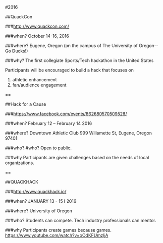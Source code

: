 #2016

##QuackCon

###http://www.quackcon.com/

###when?
October 14-16, 2016

###where?
Eugene, Oregon (on the campus of The University of Oregon--Go Ducks!)

###why?
The first collegiate Sports/Tech hackathon in the United States

Participants will be encouraged to build a hack that focuses on
1) athletic enhancement
2) fan/audience engagement

==

##Hack for a Cause

###https://www.facebook.com/events/862680570509528/

###when?
February 12 – February 14 2016

###where?
Downtown Athletic Club
999 Willamette St, Eugene, Oregon 97401

###who? #who? Open to public.

###why
Participants are given challenges based on the needs of local organizations.


==

##QUACKHACK

###http://www.quackhack.io/

###when?
JANUARY 13 - 15 I 2016

###where?
University of Oregon

###who? Students can compete. Tech industry professionals can mentor.

###why
Participants create games because games.
https://www.youtube.com/watch?v=oOdKFUmzljA
